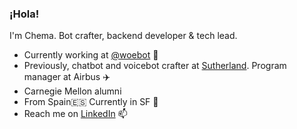 ### ¡Hola!

I'm Chema. 
Bot crafter, backend developer & tech lead.

- Currently working at [@woebot](https://github.com/Woebot) :robot:
- Previously, chatbot and voicebot crafter at [Sutherland](https://www.sutherlandglobal.com/). Program manager at Airbus :airplane:
- Carnegie Mellon alumni
- From Spain:es: Currently in SF :bridge_at_night:
- Reach me on [LinkedIn](https://www.linkedin.com/in/chemalopezp/) 📫
